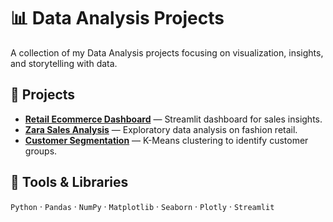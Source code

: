 # 📊 Data Analysis Projects

A collection of my Data Analysis projects focusing on visualization, insights, and storytelling with data.

## 🧩 Projects
- **[Retail Ecommerce Dashboard](./RetailE-commerce)** — Streamlit dashboard for sales insights.
- **[Zara Sales Analysis](./Zara-Sales-Analysis)** — Exploratory data analysis on fashion retail.
- **[Customer Segmentation](./Customer-Segmentation)** — K-Means clustering to identify customer groups.

## 🧰 Tools & Libraries
`Python` · `Pandas` · `NumPy` · `Matplotlib` · `Seaborn` · `Plotly` · `Streamlit`
